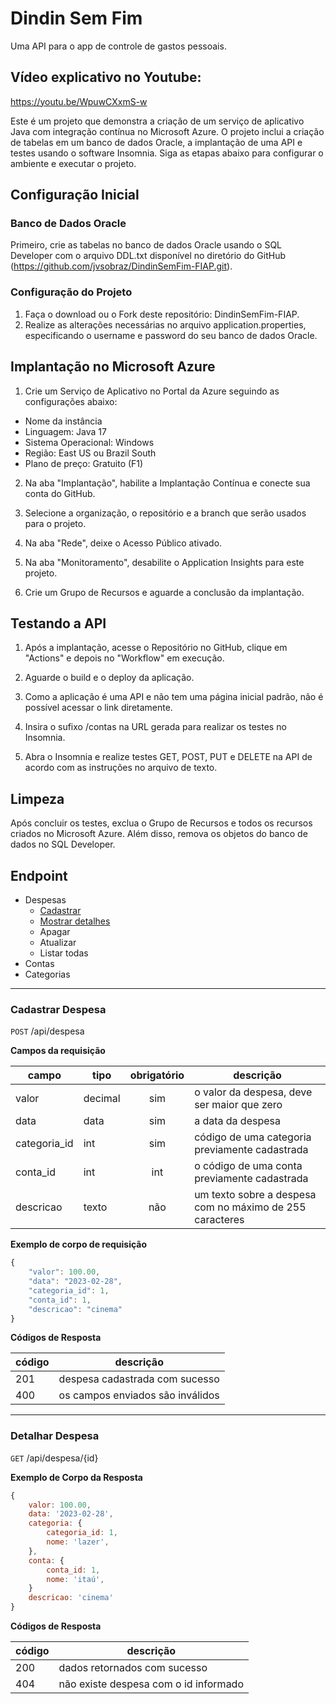# Dindin Sem Fim

Uma API para o app de controle de gastos pessoais.

## Vídeo explicativo no Youtube:

https://youtu.be/WpuwCXxmS-w

Este é um projeto que demonstra a criação de um serviço de aplicativo Java com integração contínua no Microsoft Azure. O projeto inclui a criação de tabelas em um banco de dados Oracle, a implantação de uma API e testes usando o software Insomnia. Siga as etapas abaixo para configurar o ambiente e executar o projeto.

## Configuração Inicial
### Banco de Dados Oracle

Primeiro, crie as tabelas no banco de dados Oracle usando o SQL Developer com o arquivo DDL.txt disponível no diretório do GitHub (https://github.com/jvsobraz/DindinSemFim-FIAP.git).

### Configuração do Projeto

1. Faça o download ou o Fork deste repositório: DindinSemFim-FIAP.
2. Realize as alterações necessárias no arquivo application.properties, especificando o username e password do seu banco de dados Oracle.

## Implantação no Microsoft Azure

1. Crie um Serviço de Aplicativo no Portal da Azure seguindo as configurações abaixo:
- Nome da instância
- Linguagem: Java 17
- Sistema Operacional: Windows
- Região: East US ou Brazil South
- Plano de preço: Gratuito (F1)

2. Na aba "Implantação", habilite a Implantação Contínua e conecte sua conta do GitHub.

3. Selecione a organização, o repositório e a branch que serão usados para o projeto.

4. Na aba "Rede", deixe o Acesso Público ativado.

5. Na aba "Monitoramento", desabilite o Application Insights para este projeto.

6. Crie um Grupo de Recursos e aguarde a conclusão da implantação.

## Testando a API

1. Após a implantação, acesse o Repositório no GitHub, clique em "Actions" e depois no "Workflow" em execução.

2. Aguarde o build e o deploy da aplicação.

3. Como a aplicação é uma API e não tem uma página inicial padrão, não é possível acessar o link diretamente.

4. Insira o sufixo /contas na URL gerada para realizar os testes no Insomnia.

5. Abra o Insomnia e realize testes GET, POST, PUT e DELETE na API de acordo com as instruções no arquivo de texto.

## Limpeza

Após concluir os testes, exclua o Grupo de Recursos e todos os recursos criados no Microsoft Azure. Além disso, remova os objetos do banco de dados no SQL Developer.

## Endpoint

- Despesas
    - [Cadastrar](#cadastrar-despesa)
    - [Mostrar detalhes](#detalhar-despesa)
    - Apagar
    - Atualizar
    - Listar todas
- Contas
- Categorias

---

### Cadastrar Despesa

`POST` /api/despesa

**Campos da requisição**

| campo | tipo | obrigatório | descrição
|-------|------|:-------------:|---
|valor | decimal | sim | o valor da despesa, deve ser maior que zero
|data|data|sim| a data da despesa
|categoria_id | int | sim | código de uma categoria previamente cadastrada
|conta_id |int |int | o código de uma conta previamente cadastrada
|descricao|texto|não| um texto sobre a despesa com no máximo de 255 caracteres

**Exemplo de corpo de requisição**

```js
{
    "valor": 100.00,
    "data": "2023-02-28",
    "categoria_id": 1,
    "conta_id": 1,
    "descricao": "cinema"
}
```

**Códigos de Resposta**

| código | descrição
|-|-
| 201 | despesa cadastrada com sucesso
| 400 | os campos enviados são inválidos

---

### Detalhar Despesa

`GET` /api/despesa/{id}

**Exemplo de Corpo da Resposta**

```js
{
    valor: 100.00,
    data: '2023-02-28',
    categoria: {
        categoria_id: 1,
        nome: 'lazer',
    },
    conta: {
        conta_id: 1,
        nome: 'itaú',
    }
    descricao: 'cinema'
}
```

**Códigos de Resposta**

| código | descrição
|-|-
| 200 | dados retornados com sucesso
| 404 | não existe despesa com o id informado
